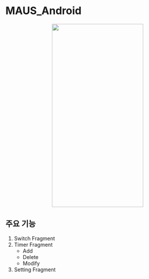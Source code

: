 # MAUS_Android
<p align="center"><img src="https://user-images.githubusercontent.com/75845861/135653462-35818187-0d9f-4f3e-a47d-cf88572ece6e.gif" height = 500 width=250></p>


## 주요 기능  
1. Switch Fragment  
2. Timer Fragment  
    - Add
    - Delete
    - Modify
3. Setting Fragment  
